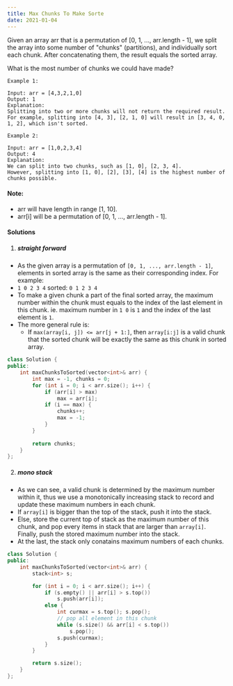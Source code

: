 ```yaml
---
title: Max Chunks To Make Sorte
date: 2021-01-04
---
```

Given an array arr that is a permutation of [0, 1, ..., arr.length - 1], we split the array into some number of "chunks" (partitions), and individually sort each chunk.  After concatenating them, the result equals the sorted array.

What is the most number of chunks we could have made?

```
Example 1:

Input: arr = [4,3,2,1,0]
Output: 1
Explanation:
Splitting into two or more chunks will not return the required result.
For example, splitting into [4, 3], [2, 1, 0] will result in [3, 4, 0, 1, 2], which isn't sorted.

Example 2:

Input: arr = [1,0,2,3,4]
Output: 4
Explanation:
We can split into two chunks, such as [1, 0], [2, 3, 4].
However, splitting into [1, 0], [2], [3], [4] is the highest number of chunks possible.
```

#### Note:

-    arr will have length in range [1, 10].
-    arr[i] will be a permutation of [0, 1, ..., arr.length - 1].


#### Solutions

1. ##### straight forward


- As the given array is a permutation of `[0, 1, ..., arr.length - 1]`, elements in sorted array is the same as their corresponding index. For example:
- `1 0 2 3 4`  sorted:  `0 1 2 3 4`
- To make a given chunk a part of the final sorted array, the maximum number within the chunk must equals to the index of the last element in this chunk. ie. maximum number in `1 0` is `1` and the index of the last element is `1`.
- The more general rule is: 
    - If `max(array[i, j]) <= arr[j + 1:]`, then `array[i:j]` is a valid chunk that the sorted chunk will be exactly the same as this chunk in sorted array.

```cpp
class Solution {
public:
    int maxChunksToSorted(vector<int>& arr) {
        int max = -1, chunks = 0;
        for (int i = 0; i < arr.size(); i++) {
            if (arr[i] > max)
                max = arr[i];
            if (i == max) {
                chunks++;
                max = -1;
            }
        }
        
        return chunks;
    }
};
```


2. ##### mono stack

- As we can see, a valid chunk is determined by the maximum number within it, thus we use a monotonically increasing stack to record and update these maximum numbers in each chunk.
- If `array[i]` is bigger than the top of the stack, push it into the stack.
- Else, store the current top of stack as the maximum number of this chunk, and pop every items in stack that are larger than `array[i]`. Finally, push the stored maximum number into the stack.
- At the last, the stack only conatains maximum numbers of each chunks.

```cpp
class Solution {
public:
    int maxChunksToSorted(vector<int>& arr) {
        stack<int> s;

        for (int i = 0; i < arr.size(); i++) {
            if (s.empty() || arr[i] > s.top())
                s.push(arr[i]); 
            else {
                int curmax = s.top(); s.pop();
                // pop all element in this chunk
                while (s.size() && arr[i] < s.top())
                    s.pop();
                s.push(curmax);
            }
        }

        return s.size();
    }
};
```